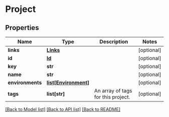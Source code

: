 # Project

## Properties
Name | Type | Description | Notes
------------ | ------------- | ------------- | -------------
**links** | [**Links**](Links.md) |  | [optional] 
**id** | [**Id**](Id.md) |  | [optional] 
**key** | **str** |  | [optional] 
**name** | **str** |  | [optional] 
**environments** | [**list[Environment]**](Environment.md) |  | [optional] 
**tags** | **list[str]** | An array of tags for this project. | [optional] 

[[Back to Model list]](../README.md#documentation-for-models) [[Back to API list]](../README.md#documentation-for-api-endpoints) [[Back to README]](../README.md)



